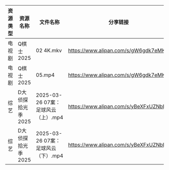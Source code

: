 | 资源类型 | 资源名称        | 文件名称                       | 分享链接                                 | 更新时间                |
| ---- | ----------- | -------------------------- | ------------------------------------ | ------------------- |
| 电视剧  | Q棋士2025     | 02 4K.mkv                  | https://www.alipan.com/s/gW6gdk7eMKN | 2025-03-27 00:06:39 |
| 电视剧  | Q棋士2025     | 05.mp4                     | https://www.alipan.com/s/gW6gdk7eMKN | 2025-03-27 00:06:39 |
| 综艺   | D大侦探拾光季2025 | 2025-03-26 07案：足球风云（上）.mp4 | https://www.alipan.com/s/yBeXFxUZNbB | 2025-03-27 00:08:07 |
| 综艺   | D大侦探拾光季2025 | 2025-03-26 07案：足球风云（下）.mp4 | https://www.alipan.com/s/yBeXFxUZNbB | 2025-03-27 00:08:06 |
